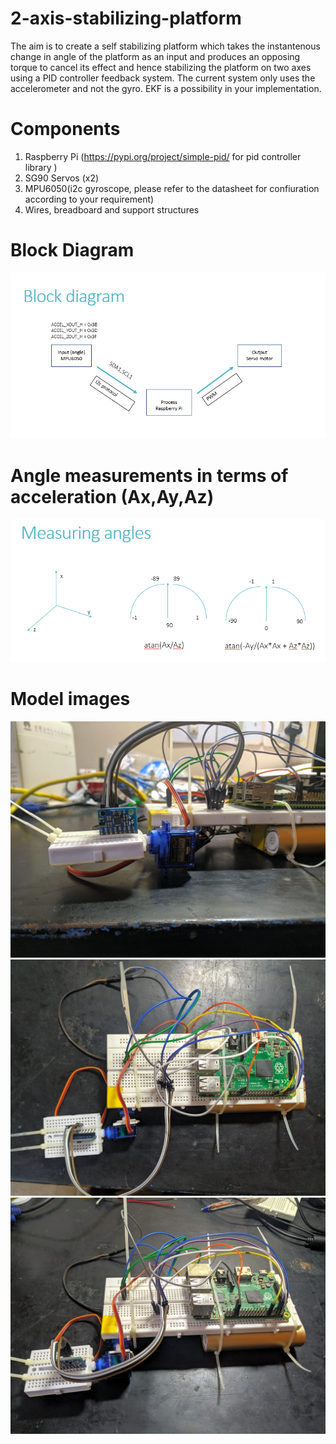 # 2-axis-stabilizing-platform
The aim is to create a self stabilizing platform which takes the instantenous change in angle of the platform as an input and produces an opposing torque to cancel its effect and hence stabilizing the platform on two axes using a PID controller feedback system. The current system only uses the accelerometer and not the gyro. EKF is a possibility in your implementation.

# Components
1) Raspberry Pi  (https://pypi.org/project/simple-pid/ for pid controller library ) <br>
2) SG90 Servos (x2) <br>
3) MPU6050(i2c gyroscope, please refer to the datasheet for confiuration according to your requirement) <br>
4) Wires, breadboard and support structures <br>

# Block Diagram
![](media/block_diag.PNG) <br>

# Angle measurements in terms of acceleration (Ax,Ay,Az)
![](media/measure_angles.PNG) <br>

# Model images
![](media/1.jpg) <br>
![](media/2.jpg) <br>
![](media/3.jpg) <br>
